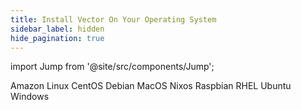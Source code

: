```yaml
---
title: Install Vector On Your Operating System
sidebar_label: hidden
hide_pagination: true
---
```


import Jump from '@site/src/components/Jump';

<Jump to="/docs/setup/installation/operating-systems/amazon-linux/">Amazon Linux</Jump>
<Jump to="/docs/setup/installation/operating-systems/centos/">CentOS</Jump>
<Jump to="/docs/setup/installation/operating-systems/debian/">Debian</Jump>
<Jump to="/docs/setup/installation/operating-systems/macos/">MacOS</Jump>
<Jump to="/docs/setup/installation/operating-systems/nixos/">Nixos</Jump>
<Jump to="/docs/setup/installation/operating-systems/raspbian/">Raspbian</Jump>
<Jump to="/docs/setup/installation/operating-systems/rhel/">RHEL</Jump>
<Jump to="/docs/setup/installation/operating-systems/ubuntu/">Ubuntu</Jump>
<Jump to="/docs/setup/installation/operating-systems/windows/">Windows</Jump>



